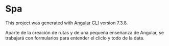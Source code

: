 # Spa

This project was generated with [Angular CLI](https://github.com/angular/angular-cli) version 7.3.8.

Aparte de la creación de rutas y de una pequeña enseñanza de Angular, se trabajará con formularios para entender el cliclo y todo de la data.

